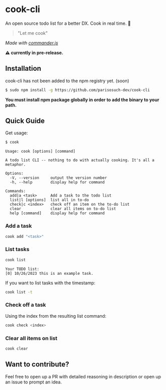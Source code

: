 # cook-cli
An open source todo list for a better DX. Cook in real time. 🍳

> "Let me cook"

*Made with [commander.js](https://github.com/tj/commander.js)*

**⚠️ currently in pre-release.**

## Installation
cook-cli has not been added to the npm registry yet. (soon)

```sh
$ sudo npm install -g https://github.com/parisosuch-dev/cook-cli
```

**You must install npm package globally in order to add the binary to your path.**

## Quick Guide
Get usage:
```sh
$ cook
```
```console
Usage: cook [options] [command]

A todo list CLI -- nothing to do with actually cooking. It's all a metaphor.

Options:
  -V, --version     output the version number
  -h, --help        display help for command

Commands:
  add|a <task>      Add a task to the todo list
  list|l [options]  list all in to-do
  check|c <index>   check off an item on the to-do list
  clear             clear all items on to-do list
  help [command]    display help for command
```

### Add a task
```sh
cook add "<task>"
```
### List tasks
```sh
cook list
```
```console
Your TODO list:
[0] 10/26/2023 this is an example task.
```
If you want to list tasks with the timestamp:
```sh
cook list -t
```

### Check off a task
Using the index from the resulting list command:
```sh
cook check <index>
```

### Clear all items on list
```sh
cook clear
```

## Want to contribute?
Feel free to open up a PR with detailed reasoning in description or open up an issue to prompt an idea.
